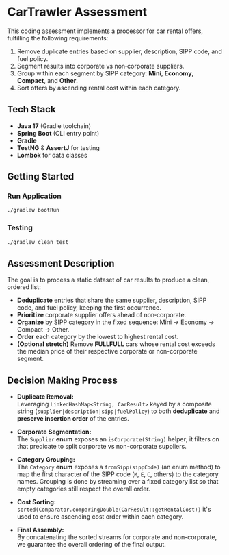 # CarTrawler Assessment

This coding assessment implements a processor for car rental offers, fulfilling the following requirements:

1. Remove duplicate entries based on supplier, description, SIPP code, and fuel policy.
2. Segment results into corporate vs non‑corporate suppliers.
3. Group within each segment by SIPP category: **Mini**, **Economy**, **Compact**, and **Other**.
4. Sort offers by ascending rental cost within each category.

## Tech Stack

* **Java 17** (Gradle toolchain)
* **Spring Boot** (CLI entry point)
* **Gradle**
* **TestNG** & **AssertJ** for testing
* **Lombok** for data classes

## Getting Started

### Run Application

```bash
./gradlew bootRun
```

### Testing

```bash
./gradlew clean test
```

## Assessment Description

The goal is to process a static dataset of car results to produce a clean, ordered list:

* **Deduplicate** entries that share the same supplier, description, SIPP code, and fuel policy, keeping the first occurrence.
* **Prioritize** corporate supplier offers ahead of non‑corporate.
* **Organize** by SIPP category in the fixed sequence: Mini → Economy → Compact → Other.
* **Order** each category by the lowest to highest rental cost.
* **(Optional stretch)** Remove **FULLFULL** cars whose rental cost exceeds the median price of their respective corporate or non-corporate segment.

## Decision Making Process

* **Duplicate Removal:**  
  Leveraging `LinkedHashMap<String, CarResult>` keyed by a composite string (`supplier|description|sipp|fuelPolicy`) to both **deduplicate** and **preserve insertion order** of the entries.

* **Corporate Segmentation:**  
  The `Supplier` **enum** exposes an `isCorporate(String)` helper; it filters on that predicate to split corporate vs non-corporate suppliers.

* **Category Grouping:**  
  The `Category` **enum** exposes a `fromSipp(sippCode)` (an enum method) to map the first character of the SIPP code (`M`, `E`, `C`, others) to the category names. Grouping is done by streaming over a fixed category list so that empty categories still respect the overall order.

* **Cost Sorting:**  
  `sorted(Comparator.comparingDouble(CarResult::getRentalCost))` it's used to ensure ascending cost order within each category.

* **Final Assembly:**  
  By concatenating the sorted streams for corporate and non-corporate, we guarantee the overall ordering of the final output.
